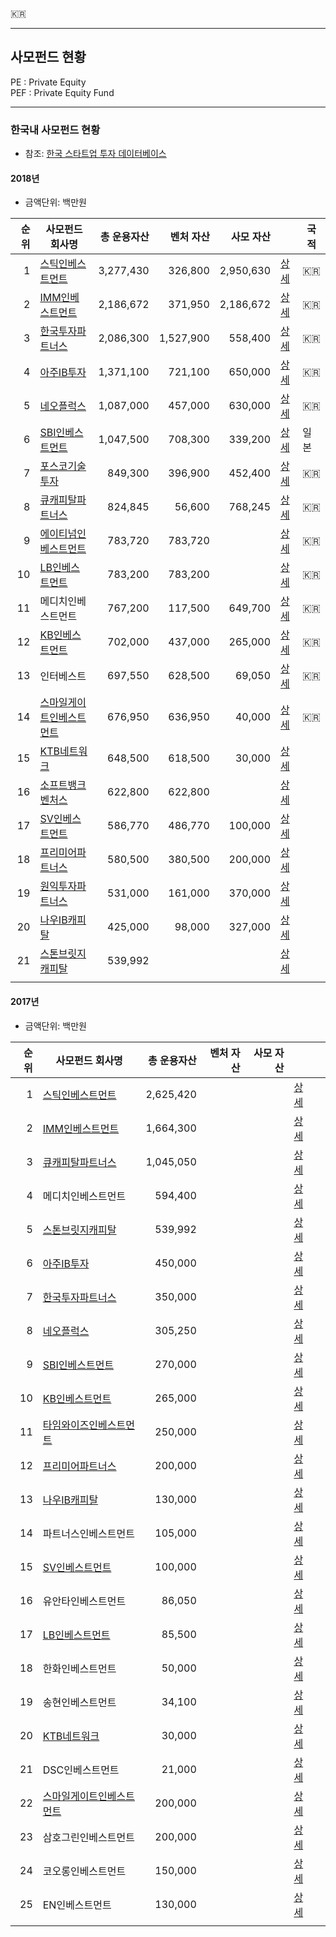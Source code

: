 :kr:  

---  

## 사모펀드 현황

PE  : Private Equity  
PEF : Private Equity Fund  

---  

### 한국내 사모펀드 현황

- 참조: [한국 스타트업 투자 데이터베이스](https://thevc.kr/fund_search)  

#### 2018년

- 금액단위: 백만원  

| 순위 | 사모펀드 회사명 | 총 운용자산 | 벤처 자산 | 사모 자산 |  | 국적 |  
| ---: | --- | ---: | ---: | ---: | --- | --- |  
| 1 | [스틱인베스트먼트](http://www.stic.co.kr) | 3,277,430 | 326,800 | 2,950,630 | [상세](https://thevc.kr/STICInvestment) | :kr: |  
| 2 | [IMM인베스트먼트](http://imm.co.kr) | 2,186,672 | 371,950 | 2,186,672 | [상세](https://thevc.kr/IMMInvestment) | :kr: |  
| 3 | [한국투자파트너스](http://www.kipvc.co.kr) | 2,086,300 | 1,527,900 | 558,400 | [상세](https://thevc.kr/KoreaInvestmentPartners) | :kr: |  
| 4 | [아주IB투자](http://www.ajuib.co.kr) | 1,371,100 | 721,100 | 650,000 | [상세](https://thevc.kr/AjuIBInvestment) | :kr: |  
| 5 | [네오플럭스](http://www.neoplux.co.kr) | 1,087,000 | 457,000 | 630,000 | [상세](https://thevc.kr/NEOPluxInvestment) | :kr: |  
| 6 | [SBI인베스트먼트](http://www.sbik.co.kr) | 1,047,500 | 708,300 | 339,200 | [상세](https://thevc.kr/SBIInvestmentKorea) | 일본 |  
| 7 | [포스코기술투자](http://www.poscocapital.com) | 849,300 | 396,900 | 452,400 | [상세](https://thevc.kr/POSCOTechnologyInvestment) | :kr: |  
| 8 | [큐캐피탈파트너스](http://www.qcapital.co.kr) | 824,845 | 56,600 | 768,245 | [상세](https://thevc.kr/QCapitalPartners) | :kr: |  
| 9 | [에이티넘인베스트먼트](http://www.atinuminvest.co.kr) | 783,720 | 783,720 |  | [상세](https://thevc.kr/AtinumInvestment) | :kr: |  
| 10 | [LB인베스트먼트](http://lbinvestment.com) | 783,200 | 783,200 |  | [상세](https://thevc.kr/LBInvestment/LBInvestment) | :kr: |  
| 11 | 메디치인베스트먼트 | 767,200 | 117,500 | 649,700 | [상세](https://thevc.kr/MediciInvestment) | :kr: |  
| 12 | [KB인베스트먼트](http://www.kbic.co.kr) | 702,000 | 437,000 | 265,000 | [상세](https://thevc.kr/KBInvestment) | :kr: |  
| 13 | 인터베스트 | 697,550 | 628,500 | 69,050 | [상세](https://thevc.kr/Intervest) | :kr: |  
| 14 | [스마일게이트인베스트먼트](http://www.smilegateinvestment.com) | 676,950 | 636,950 | 40,000 | [상세](https://thevc.kr/SmilegateInvestment) | :kr: |  
| 15 | [KTB네트워크](http://www.ktbnetwork.com) | 648,500 | 618,500 | 30,000 | [상세](https://thevc.kr) |  |  
| 16 | [소프트뱅크벤처스](http://www.softbank.co.kr) | 622,800 | 622,800 |  | [상세](https://thevc.kr) |  |  
| 17 | [SV인베스트먼트](http://www.svinvestment.co.kr) | 586,770 | 486,770 | 100,000 | [상세](https://thevc.kr) |  |  
| 18 | [프리미어파트너스](http://premierpartners.co.kr) | 580,500 | 380,500 | 200,000 | [상세](https://thevc.kr) |  |  
| 19 | [원익투자파트너스](http://www.wiipco.com) | 531,000 | 161,000 | 370,000 | [상세](https://thevc.kr) |  |  
| 20 | [나우IB캐피탈](http://www.nauib.com) | 425,000 | 98,000 | 327,000 | [상세](https://thevc.kr) |  |  
| 21 | [스톤브릿지캐피탈](https://www.stonebridge.co.kr) | 539,992 |  |  | [상세](https://thevc.kr/StonebridgeCapital) |  |  
|  |  |  |  |  |  |  |  


#### 2017년

- 금액단위: 백만원  

| 순위 | 사모펀드 회사명 | 총 운용자산 | 벤처 자산 | 사모 자산 |  |  |  
| ---: | --- | ---: | ---: | ---: | --- | --- |  
| 1 | [스틱인베스트먼트](http://www.stic.co.kr) | 2,625,420 |  |  | [상세](https://thevc.kr) |  |  
| 2 | [IMM인베스트먼트](http://imm.co.kr) | 1,664,300 |  |  | [상세](https://thevc.kr) |  |  
| 3 | [큐캐피탈파트너스](http://www.qcapital.co.kr) | 1,045,050 |  |  | [상세](https://thevc.kr) |  |  
| 4 | 메디치인베스트먼트 | 594,400 |  |  | [상세](https://thevc.kr/MediciInvestment) |  |  
| 5 | [스톤브릿지캐피탈](https://www.stonebridge.co.kr) | 539,992 |  |  | [상세](https://thevc.kr/StonebridgeCapital) |  |  
| 6 | [아주IB투자](http://www.ajuib.co.kr) | 450,000 |  |  | [상세](https://thevc.kr) |  |  
| 7 | [한국투자파트너스](http://www.kipvc.co.kr) | 350,000 |  |  | [상세](https://thevc.kr) |  |  
| 8 | [네오플럭스](http://www.neoplux.co.kr) | 305,250 |  |  | [상세](https://thevc.kr) |  |  
| 9 | [SBI인베스트먼트](http://www.sbik.co.kr) | 270,000 |  |  | [상세](https://thevc.kr) |  |  
| 10 | [KB인베스트먼트](http://www.kbic.co.kr) | 265,000 |  |  | [상세](https://thevc.kr) |  |  
| 11 | [타임와이즈인베스트먼트](http://www.timewiseinvest.com) | 250,000 |  |  | [상세](https://thevc.kr) |  |  
| 12 | [프리미어파트너스](http://premierpartners.co.kr) | 200,000 |  |  | [상세](https://thevc.kr) |  |  
| 13 | [나우IB캐피탈](http://www.nauib.com) | 130,000 |  |  | [상세](https://thevc.kr) |  |  
| 14 | 파트너스인베스트먼트 | 105,000 |  |  | [상세](https://thevc.kr) |  |  
| 15 | [SV인베스트먼트](http://www.svinvestment.co.kr) | 100,000 |  |  | [상세](https://thevc.kr) |  |  
| 16 | 유안타인베스트먼트 | 86,050 |  |  | [상세](https://thevc.kr) |  |  
| 17 | [LB인베스트먼트](http://lbinvestment.com) | 85,500 |  |  | [상세](https://thevc.kr) |  |  
| 18 | 한화인베스트먼트 | 50,000 |  |  | [상세](https://thevc.kr) |  |  
| 19 | 송현인베스트먼트 | 34,100 |  |  | [상세](https://thevc.kr) |  |  
| 20 | [KTB네트워크](http://www.ktbnetwork.com) | 30,000 |  |  | [상세](https://thevc.kr) |  |  
| 21 | DSC인베스트먼트 | 21,000 |  |  | [상세](https://thevc.kr) |  |  
| 22 | [스마일게이트인베스트먼트](http://www.smilegateinvestment.com) | 200,000 |  |  | [상세](https://thevc.kr) |  |  
| 23 | 삼호그린인베스트먼트 | 200,000 |  |  | [상세](https://thevc.kr) |  |  
| 24 | 코오롱인베스트먼트 | 150,000 |  |  | [상세](https://thevc.kr) |  |  
| 25 | EN인베스트먼트 | 130,000 |  |  | [상세](https://thevc.kr) |  |  
|  |  |  |  |  |  |  |  
